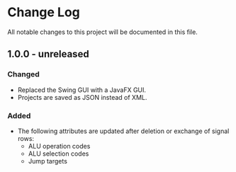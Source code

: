Change Log
==========

All notable changes to this project will be documented in this file.

## 1.0.0 - unreleased
### Changed
- Replaced the Swing GUI with a JavaFX GUI.
- Projects are saved as JSON instead of XML.

### Added
- The following attributes are updated after deletion or exchange of signal rows:
  - ALU operation codes
  - ALU selection codes
  - Jump targets